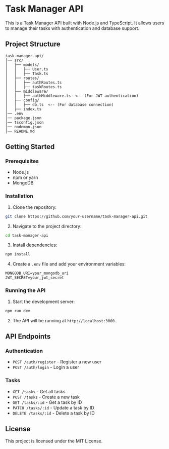 # Task Manager API

This is a Task Manager API built with Node.js and TypeScript. It allows users to manage their tasks with authentication and database support.

## Project Structure

```
task-manager-api/
│── src/
│   ├── models/
│   │   ├── User.ts
│   │   ├── Task.ts
│   ├── routes/
│   │   ├── authRoutes.ts
│   │   ├── taskRoutes.ts
│   ├── middleware/
│   │   ├── authMiddleware.ts  <-- (For JWT authentication)
│   ├── config/
│   │   ├── db.ts  <-- (For database connection)
│   ├── index.ts
│── .env
│── package.json
│── tsconfig.json
│── nodemon.json
│── README.md
```

## Getting Started

### Prerequisites

- Node.js
- npm or yarn
- MongoDB

### Installation

1. Clone the repository:
  ```sh
  git clone https://github.com/your-username/task-manager-api.git
  ```
2. Navigate to the project directory:
  ```sh
  cd task-manager-api
  ```
3. Install dependencies:
  ```sh
  npm install
  ```
4. Create a `.env` file and add your environment variables:
  ```
  MONGODB_URI=your_mongodb_uri
  JWT_SECRET=your_jwt_secret
  ```

### Running the API

1. Start the development server:
  ```sh
  npm run dev
  ```
2. The API will be running at `http://localhost:3000`.

## API Endpoints

### Authentication

- `POST /auth/register` - Register a new user
- `POST /auth/login` - Login a user

### Tasks

- `GET /tasks` - Get all tasks
- `POST /tasks` - Create a new task
- `GET /tasks/:id` - Get a task by ID
- `PATCH /tasks/:id` - Update a task by ID
- `DELETE /tasks/:id` - Delete a task by ID

## License

This project is licensed under the MIT License.